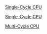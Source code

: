 [Single-Cycle CPU](http://courses.cs.washington.edu/courses/cse378/09wi/lectures/lec08.pdf)

[Single-Cycle CPU](http://www.cs.columbia.edu/~sedwards/classes/2012/3827-fall/mips-uarch.pdf)

[Multi-Cycle CPU](https://www.cise.ufl.edu/~mssz/CompOrg/CDA-proc.html)  
